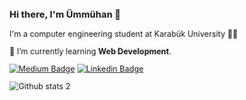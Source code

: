 ### Hi there, I'm Ümmühan 👋
I'm a computer engineering student at Karabük University :woman_technologist:

🌱 I’m currently learning **Web Development**.

[![Medium Badge](https://img.shields.io/badge/-Medium-757575?style=flat-quare&labelColor=757575&logo=Medium&logoColor=black&link=link)](https://ummuhankeles.medium.com/) 
[![Linkedin Badge](https://img.shields.io/badge/-Linkedin-757575?style=flat-quare&labelColor=757575&logo=Linkedin&logoColor=blue&link=link)](https://linkedin.com/in/ümmühan-keleş-754797199/)

![Github stats 2](https://github-readme-stats.vercel.app/api?username=ummuhankeles&show_icons=true&theme=slateorange)

<!--
**ummuhankeles/ummuhankeles** is a ✨ _special_ ✨ repository because its `README.md` (this file) appears on your GitHub profile.

Here are some ideas to get you started:

- 🔭 I’m currently working on ...
- 🌱 I’m currently learning ...
- 👯 I’m looking to collaborate on ...
- 🤔 I’m looking for help with ...
- 💬 Ask me about ...
- 📫 How to reach me: ...
- 😄 Pronouns: ...
- ⚡ Fun fact: ...
-->
